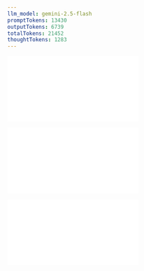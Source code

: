 ```yaml
---
llm_model: gemini-2.5-flash
promptTokens: 13430
outputTokens: 6739
totalTokens: 21452
thoughtTokens: 1283
---
```


![@](steps/prompt.e13cf931.md)

![@](steps/file.247640dc.md)

![@](steps/response.5e267514.md)
